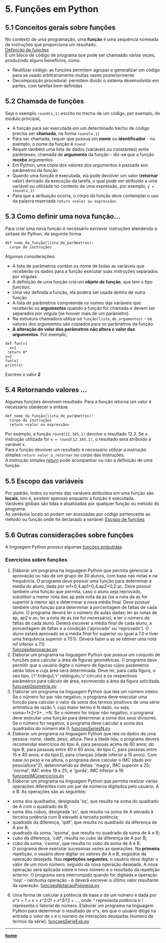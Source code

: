 # 5. Funções em Python

## 5.1 Conceitos gerais sobre funções  
No contexto de uma programação, uma **função** é uma sequência nomeada de instruções que proporciona um resultado.   
[Definição de funções](https://docs.python.org/pt-br/3/reference/compound_stmts.html#function-definitions)  
É um bloco de código de programa que pode ser chamaado várias vezes, produzindo alguns benefícios, como.
- Reutilizar código: as funções permitem agrupar e generalizar um código para se usado arbitrariamente muitas vezes posteriormente  
- Decomposição procedural: permitem dividir o sistema desenvolvido em partes, com tarefas bem definidas  

## 5.2 Chamada de funções
Seja o exemplo `round(x,1)` escrito no trecho de um código, por exemplo, do módulo principal,  
- A função para ser executada em um determinado trecho de código precisa ser **chamada**, na forma `round(x,1)`  
- Para ser chamada, requer que possua um **nome** ou **identificador** - no exemplo, o nome da função é `round`  
- Requer também uma lista de dados (variáveis ou constantes) entre parênteses, chamada de **argumento** da função - diz-se que a função **recebe** argumentos 
- Em Python, uma cópia dos valores dos argumentos é passada aos parâmetros da função
- Quando uma função é executada, ela pode devolver um valor (**retornar** valor) derivado da execução da tarefa, o qual pode ser atribuído a uma variável ou utilizado no contexto de uma expressão, por exemplo, `y = round(x,1)`  
- Para que a atribuição ocorra, o corpo da função deve contemplar o uso da palavra reservada `return <valor ou expressão>` 

## 5.3 Como definir uma nova função...
Para criar uma nova função é necessário escrever instruções atendendo a sintaxe do Python, da seguinte forma  
```
def nome_da_função(lista_de_parâmetros):
  corpo de instruções
 ```  
Algumas considerações:  
- A lista de parâmetros contém os nome de todas as variáveis que receberão os dados para a função executar suas instruções separados por vírgulas.
- A definição de uma função cria um **objeto de função**, que tem o tipo *function*.  
- Uma vez definida a função, ela poderá ser usada dentro de outra função.
- A lista de parâmetros compreende os nomes das variáveis que receberão os **argumentos** quando a função for chamada e devem ser separados por vírgula (se houver mais de um parâmetro).
- Na estrutura chamadora utiliza-se `função(lista_de_argumentos)` - os valores dos argumentos são copiados para os parâmetros da função.  
- **A alteração do valor dos parâmetros não altera o valor dos argumentos**. Por exemplo,
```
def fun(x)  
  x=1  
 return 0*     
x=2    
fun(x)  
print(x)
```
Escreve o valor **2**

## 5.4 Retornando valores ...
Algumas funções devolvem resultado. Para a função retorna um valor é necessário obedecer a sintaxe  
```
def nome_da_função(lista_de_parâmetros):
  corpo de instruções
  return <valor ou expressão>
 ```  
Por exemplo, a função `round(12.345,1)` devolve o resultado 12.3. Se a instrução utilizada for `x = round(12.345,1)`, o resultado será atribuído à variável *x*.  
Para a função devolver um resultado é necessário utilizar a instrução simples `return valor_a_retornar` no corpo das instruções.  
A instrução simples [*return*](https://docs.python.org/pt-br/3/reference/simple_stmts.html#the-return-statement) pode acompanhar ou não a definição de uma função.  

## 5.5 Escopo das variáveis  
Por padrão, todos os nomes das variáveis atribuídos em uma função são **locais**, isto é, existem apensas enquanto a função é executada.  
Variáveis globais são lidas e atualizadas por qualquer função ou método do programa.  
As variáveis locais só podem ser acessadas por código pertencente ao método ou função onde foi declarado a variável: [Escopo de funções](prog_funcoes_escopo.md)

## 5.6 Outras considerações sobre funções  
A linguagem Python posssui algumas [funções embutidas](https://docs.python.org/pt-br/3/library/functions.html)

### Exercícios sobre funções
1. Elaborar um programa na linguagem Python que permita gerenciar a aprovação ou não de um grupo de 30 alunos, com base nas notas e na frequência. O programa deve possuir uma função para determinar a média do aluno, dada por mf=0,4.ap1+0,4.ap2+0,2.ac. Deve possuir também uma função que permita, caso o aluno seja reprovado, substituir a menor nota das ap pela nota da as (se a nota da as for superior a menor ap) e determinar a nova média final. Deve possuir também uma função para determinar a porcentagem de faltas de cada aluno. O programa deverá ler o número de aulas dadas; ler as notas de ap, ap2 e ac; ler a nota de as (se for necessário); e ler o número de faltas de cada aluno. Deverá escrever a média final de cada aluno, a porcentagem de faltas e a condição ('aprovado' ou 'reprovado'). O aluno estará aprovado se a média final for superior ou igual a 7.0 e tiver uma frequência superior a 75%. Deverá fazer a as se obtiver uma nota mf inferior a 7.0.   
[funcoesAprovacao.py](https://github.com/claytonjasilva/prog_exemplos/blob/main/funcoesAprovacao.py)  
2. Elaborar um programa na linguagem Python que possua um conjunto de funções para calcular a área de figuras geométricas. O programa deve permitir que o usuário digite o número de figuras cujos parâmetros serão lidos e cuja área será determinada. Deve ler, para cada figura, o seu tipo, ('t':triângul;'r':retângulo;'c':círculo) e os respectivos parâmetros para cálculo de área, escrevendo a área da figura solicitada. [funcoesGeometria.py](https://github.com/claytonjasilva/prog_exemplos/blob/main/funcoesGeometria.py)  
3. Elaborar um programa na linguagem Python que leia um número inteiro. Se o número for par não negativo, o programa deve executar uma função para calcular o valor da soma dos termos positivos de uma série aritmética de razão 1, cujo maior termo é N dado, ou seja, soma=1+2+3+...+N. Se o número for impar não negativo, o programa deve executar uma função para determinar a soma dos seus divisores. Se o número for negativo, o programa deve calcular a soma dos quadrados do número até 0.  [funcoesSeriesN.py](https://github.com/claytonjasilva/prog_exemplos/blob/main/funcoesSeriesN.py)
4. Elaborar um programa na linguagem Python que leia os dados de uma pessoa: nome, idade, peso, altura. Para a idade lida, o programa deverá recomendar exercícios do tipo A, para pessoas acima de 60 anos; do tipo B, para pessoas entre 40 e 60 anos; do tipo C, para pessoas entre 15 e 40 anos; e do tipo D, para crianças (idade inferior a 15 anos). Com base no peso e na altura, o programa deve calcular o IMC (dado por peso/altura^2), determinando as dietas: 'magra', IMC superior a 25; 'normal', IMC entre 19 e 25; e 'gorda', IMC inferior a 19.  [funcoesIMCexercicios.py](https://github.com/claytonjasilva/prog_exemplos/blob/main/funcoesImcExercicio.py)
5. Elaborar um programa na linguagem Python que permita realizar várias operações diferentes com um par de números digitados pelo usuário, A e B. As operações são as seguintes:  
- soma dos quadrados, designada 'sq', que resulta na soma do quadrado de A com o quadrado de B;  
- soma dos cubos, designada 'sc', que resulta na soma de A elevado à terceira potência com B elevado à terceita potência;
- quadrado da diferença, 'qdif', que resulta no quadrado da diferença de A por B;
- quadrado da soma, 'qsoma', que resulta no quadrado da soma de A e B;
- cubo da diferença, 'cdif', resulta no cubo da diferença de A por B;
- cubo da soma, 'csoma', que resulta no cubo da soma de A e B.  
O programa deve executar sucessivas vezes as operações. Na **primeira** repetição, o usuário deve digitar os valores de A e B, seguidos da operação desejada. Nas **repetições seguintes**, o usuário deve digitar o valor de um novo número, seguido da nova operação desejada. A nova operação será aplicada sobre o novo número e o resultado da repetição anterior. O programa será interrompido quando for digitada a operação 'nop' - nenhuma operação - e deverá escrever o último valor resultante da operação. [funcoesNotacaoPolonesa.py](https://github.com/claytonjasilva/prog_exemplos/blob/main/funcoesNotacaoPolonesa.py)
6. Uma forma de calcular a potência de base *e* de um número é dada por *e^x = 1 + x + x^2/2! + x^3/!3 + ...*, onde *^* representa potência e *!* representa o fatorial do número. Elaborar um programa na linguagem Python para determinar o resultado de *e^x*, em que o usuário ditige na entrada o valor de *x* e o número de interações desejadas (número de termos da série). [funcoesSerieExp.py](https://github.com/claytonjasilva/prog_exemplos/blob/main/funcoesSerieExp.py)

___
**[home](/prog_aulas.md)**
